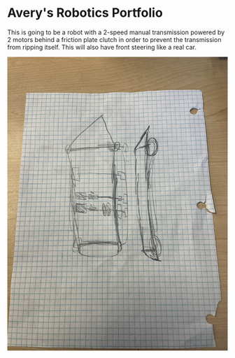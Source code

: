 # Avery's Robotics Portfolio

This is going to be a robot with a 2-speed manual transmission powered by 2 motors behind a friction plate clutch in order to prevent the transmission from ripping itself. This will also have front steering like a real car.

![Diagram](https://github.com/Averociraptor/Robotics_Portfolio/blob/main/images/1692995499.337287.jpg?raw=true)
